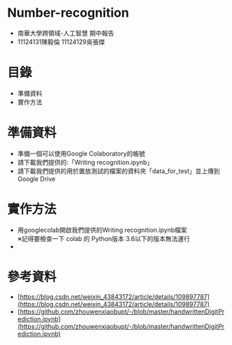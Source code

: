 # Number-recognition
* 南華大學跨領域-人工智慧 期中報告<br>
* 11124131陳毅倫  11124129吳張傑<br>
# 目錄
* 準備資料<br>
* 實作方法<br>
# 準備資料
* 準備一個可以使用Google Colaboratory的帳號
* 請下載我們提供的:「Writing recognition.ipynb」
* 請下載我們提供的用於置放測試的檔案的資料夾「data_for_test」並上傳到Google Drive
# 實作方法
* 用googlecolab開啟我們提供的Writing recognition.ipynb檔案<br>
※記得要檢查一下 colab 的 Python版本 3.6以下的版本無法運行<br>
* 
# 參考資料
*  [https://blog.csdn.net/weixin_43843172/article/details/109897787](https://blog.csdn.net/weixin_43843172/article/details/109897787)
*  [https://github.com/zhouwenxiaobupt/-/blob/master/handwrittenDigitPrediction.ipynb](https://github.com/zhouwenxiaobupt/-/blob/master/handwrittenDigitPrediction.ipynb)

